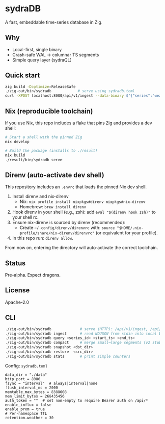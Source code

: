 # sydraDB

A fast, embeddable time-series database in Zig.

## Why
- Local-first, single binary
- Crash-safe WAL → columnar TS segments
- Simple query layer (sydraQL)

## Quick start
```bash
zig build -Doptimize=ReleaseSafe
./zig-out/bin/sydradb            # serve using sydradb.toml
curl -XPOST localhost:8080/api/v1/ingest --data-binary $'{"series":"weather.room1","ts":1694300000,"value":24.2}\n'
```

## Nix (reproducible toolchain)
If you use Nix, this repo includes a flake that pins Zig and provides a dev shell:

```bash
# Start a shell with the pinned Zig
nix develop

# Build the package (installs to ./result)
nix build
./result/bin/sydradb serve
```

## Direnv (auto-activate dev shell)

This repository includes an `.envrc` that loads the pinned Nix dev shell.

1) Install direnv and nix-direnv
   - Nix: `nix profile install nixpkgs#direnv nixpkgs#nix-direnv`
   - Homebrew: `brew install direnv`
2) Hook direnv in your shell (e.g., zsh): add `eval "$(direnv hook zsh)"` to your shell rc.
3) Ensure nix-direnv is sourced by direnv (recommended):
   - Create `~/.config/direnv/direnvrc` with: `source "$HOME/.nix-profile/share/nix-direnv/direnvrc"` (or equivalent for your profile).
4) In this repo run: `direnv allow`.

From now on, entering the directory will auto‑activate the correct toolchain.

## Status
Pre-alpha. Expect dragons.

## License
Apache-2.0

## CLI
```bash
./zig-out/bin/sydradb             # serve (HTTP): /api/v1/ingest, /api/v1/query/range, /metrics
./zig-out/bin/sydradb ingest      # read NDJSON from stdin into local WAL
./zig-out/bin/sydradb query <series_id> <start_ts> <end_ts>
./zig-out/bin/sydradb compact     # merge small→large segments (v2 stub)
./zig-out/bin/sydradb snapshot <dst_dir>
./zig-out/bin/sydradb restore  <src_dir>
./zig-out/bin/sydradb stats       # print simple counters
```

Config: `sydradb.toml`
```
data_dir = "./data"
http_port = 8080
fsync = "interval"  # always|interval|none
flush_interval_ms = 2000
memtable_max_bytes = 8388608
mem_limit_bytes = 268435456
auth_token = ""  # set non-empty to require Bearer auth on /api/*
enable_influx = false
enable_prom = true
# Per-namespace TTL
retention.weather = 30
```
